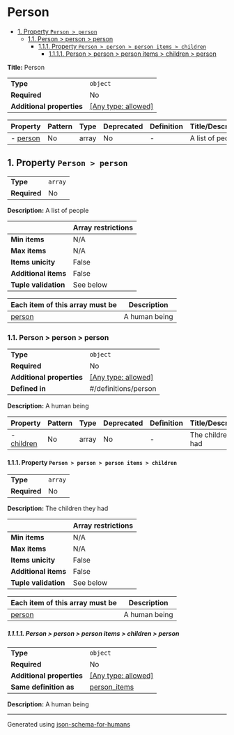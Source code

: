 # Person

- [1. Property `Person > person`](#person-72736f6e)
  - [1.1. Person > person > person](#autogenerated_heading_2)
    - [1.1.1. Property `Person > person > person items > children`](#person_items_children-6472656e)
      - [1.1.1.1. Person > person > person items > children > person](#autogenerated_heading_3)

**Title:** Person

|                           |                                                                           |
| ------------------------- | ------------------------------------------------------------------------- |
| **Type**                  | `object`                                                                  |
| **Required**              | No                                                                        |
| **Additional properties** | [[Any type: allowed]](# "Additional Properties of any type are allowed.") |

| Property                      | Pattern | Type  | Deprecated | Definition | Title/Description |
| ----------------------------- | ------- | ----- | ---------- | ---------- | ----------------- |
| - [person](#person-72736f6e ) | No      | array | No         | -          | A list of people  |

## <a name="person-72736f6e"></a>1. Property `Person > person`

|              |         |
| ------------ | ------- |
| **Type**     | `array` |
| **Required** | No      |

**Description:** A list of people

|                      | Array restrictions |
| -------------------- | ------------------ |
| **Min items**        | N/A                |
| **Max items**        | N/A                |
| **Items unicity**    | False              |
| **Additional items** | False              |
| **Tuple validation** | See below          |

| Each item of this array must be  | Description   |
| -------------------------------- | ------------- |
| [person](#person_items-74656d73) | A human being |

### <a name="autogenerated_heading_2"></a>1.1. Person > person > person

|                           |                                                                           |
| ------------------------- | ------------------------------------------------------------------------- |
| **Type**                  | `object`                                                                  |
| **Required**              | No                                                                        |
| **Additional properties** | [[Any type: allowed]](# "Additional Properties of any type are allowed.") |
| **Defined in**            | #/definitions/person                                                      |

**Description:** A human being

| Property                                       | Pattern | Type  | Deprecated | Definition | Title/Description     |
| ---------------------------------------------- | ------- | ----- | ---------- | ---------- | --------------------- |
| - [children](#person_items_children-6472656e ) | No      | array | No         | -          | The children they had |

#### <a name="person_items_children-6472656e"></a>1.1.1. Property `Person > person > person items > children`

|              |         |
| ------------ | ------- |
| **Type**     | `array` |
| **Required** | No      |

**Description:** The children they had

|                      | Array restrictions |
| -------------------- | ------------------ |
| **Min items**        | N/A                |
| **Max items**        | N/A                |
| **Items unicity**    | False              |
| **Additional items** | False              |
| **Tuple validation** | See below          |

| Each item of this array must be                 | Description   |
| ----------------------------------------------- | ------------- |
| [person](#person_items_children_items-74656d73) | A human being |

##### <a name="autogenerated_heading_3"></a>1.1.1.1. Person > person > person items > children > person

|                           |                                                                           |
| ------------------------- | ------------------------------------------------------------------------- |
| **Type**                  | `object`                                                                  |
| **Required**              | No                                                                        |
| **Additional properties** | [[Any type: allowed]](# "Additional Properties of any type are allowed.") |
| **Same definition as**    | [person_items](#person_items)                                             |

**Description:** A human being

----------------------------------------------------------------------------------------------------------------------------
Generated using [json-schema-for-humans](https://github.com/coveooss/json-schema-for-humans)
